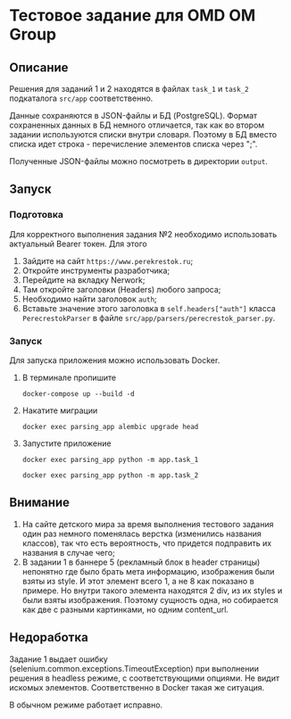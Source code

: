 # Тестовое задание для OMD OM Group

## Описание
Решения для заданий 1 и 2 находятся в файлах `task_1` и `task_2` подкаталога `src/app` соответственно.

Данные сохраняются в JSON-файлы и БД (PostgreSQL). Формат сохраненных данных в БД немного отличается, так как во втором задании используются списки внутри словаря. Поэтому в БД вместо списка идет строка - перечисление элементов списка через ";".

Полученные JSON-файлы можно посмотреть в директории `output`.

## Запуск
### Подготовка
Для корректного выполнения задания №2 необходимо использовать актуальный Bearer токен. Для этого 
1) Зайдите на сайт `https://www.perekrestok.ru`;
2) Откройте инструменты разработчика;
3) Перейдите на вкладку Nerwork;
4) Там откройте заголовки (Headers) любого запроса;
5) Необходимо найти заголовок `auth`;
6) Вставьте значение этого заголовка в `self.headers["auth"]` класса `PerecrestokParser` в файле `src/app/parsers/perecrestok_parser.py`.

### Запуск
Для запуска приложения можно использовать Docker. 

1) В терминале пропишите
    ```
    docker-compose up --build -d
    ```
2) Накатите миграции
    ```
    docker exec parsing_app alembic upgrade head
    ```
3) Запустите приложение
    ```
    docker exec parsing_app python -m app.task_1
    ```
    ```
    docker exec parsing_app python -m app.task_2
    ```

## Внимание
1) На сайте детского мира за время выполнения тестового задания один раз немного поменялась верстка (изменились названия классов), так что есть вероятность, что придется подправить их названия в случае чего;
2) В задании 1 в баннере 5 (рекламный блок в header страницы) непонятно где было брать мета информацию, изображения были взяты из style. И этот элемент всего 1, а не 8 как показано в примере. Но внутри такого элемента находятся 2 div, из их styles и были взяты изображения. Поэтому сущность одна, но собирается как две с разными картинками, но одним content_url.

## Недоработка
Задание 1 выдает ошибку (selenium.common.exceptions.TimeoutException) при выполнении решения в headless режиме, с соответствующими опциями. Не видит искомых элементов. Соответственно в Docker такая же ситуация.

В обычном режиме работает исправно.

